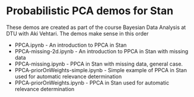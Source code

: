 # Probabilistic PCA demos for Stan
These demos are created as part of the course Bayesian Data Analysis at DTU with Aki Vehtari. 
The demos make sense in this order
* PPCA.ipynb - An introduction to PPCA in Stan
* PPCA-missing-2d.ipynb - An introduction to PPCA in Stan with missing data
* PPCA-missing.ipynb - PPCA in Stan with missing data, general case.
* PPCA-priorOnWeights-simple.ipynb - Simple example of PPCA in Stan used for automatic relevance determination
* PPCA-priorOnWeights.ipynb - PPCA in Stan used for automatic relevance determination
